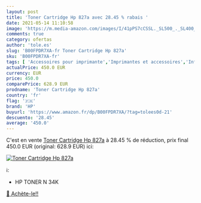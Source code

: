 ```yaml
---
layout: post
title: 'Toner Cartridge Hp 827a avec 28.45 % rabais '
date: 2021-05-14 11:10:58
image: 'https://m.media-amazon.com/images/I/41pPS7cCSSL._SL500_._SL400_.jpg'
comments: true
category: ofertas
author: 'tole.es'
slug: 'B00FPDR7XA-fr Toner Cartridge Hp 827a'
sku: 'B00FPDR7XA-fr'
tags: [ 'Accessoires pour imprimante','Imprimantes et accessoires','Informatique','Toners','hp', ]
actualPrice: 450.0 EUR
currency: EUR
price: 450.0
comparePrice: 628.9 EUR
prodname: 'Toner Cartridge Hp 827a'
country: 'fr'
flag: '🇫🇷'
brand: 'HP'
buyurl: 'https://www.amazon.fr/dp/B00FPDR7XA/?tag=tolees0d-21'
descuento: '28.45'
average: '450.0'
---
```


C'est en vente [Toner Cartridge Hp 827a](https://www.amazon.fr/dp/B00FPDR7XA/?tag=tolees0d-21)  à  28.45 % de réduction, prix final  450.0 EUR (original: 628.9 EUR) ici:

[![Toner Cartridge Hp 827a](https://m.media-amazon.com/images/I/41pPS7cCSSL._SL500_._SL400_.jpg)](https://www.amazon.fr/dp/B00FPDR7XA/?tag=tolees0d-21)

ℹ️:

- HP TONER N 34K

[🛒 Achète-le!!](https://www.amazon.fr/dp/B00FPDR7XA/?tag=tolees0d-21)
